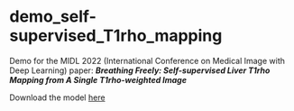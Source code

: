 # demo_self-supervised_T1rho_mapping
Demo for the MIDL 2022 (International Conference on Medical Image with Deep Learning) paper:  ***Breathing Freely: Self-supervised Liver T1rho Mapping from A Single T1rho-weighted Image***   
  
Download the model [here](https://drive.google.com/drive/folders/1LN5iQa80_mcDQeTmcZQdU0sRbqXQVYkm)  
